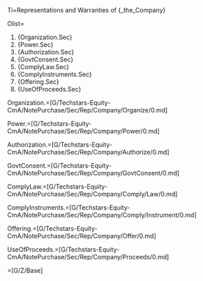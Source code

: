 Ti=Representations and Warranties of {_the_Company}

Olist=<ol><li>{Organization.Sec}<li>{Power.Sec}<li>{Authorization.Sec}<li>{GovtConsent.Sec}<li>{ComplyLaw.Sec}<li>{ComplyInstruments.Sec}<li>{Offering.Sec}<li>{UseOfProceeds.Sec}</ol>

Organization.=[G/Techstars-Equity-CmA/NotePurchase/Sec/Rep/Company/Organize/0.md]

Power.=[G/Techstars-Equity-CmA/NotePurchase/Sec/Rep/Company/Power/0.md]

Authorization.=[G/Techstars-Equity-CmA/NotePurchase/Sec/Rep/Company/Authorize/0.md]

GovtConsent.=[G/Techstars-Equity-CmA/NotePurchase/Sec/Rep/Company/GovtConsent/0.md]

ComplyLaw.=[G/Techstars-Equity-CmA/NotePurchase/Sec/Rep/Company/Comply/Law/0.md]

ComplyInstruments.=[G/Techstars-Equity-CmA/NotePurchase/Sec/Rep/Company/Comply/Instrument/0.md]

Offering.=[G/Techstars-Equity-CmA/NotePurchase/Sec/Rep/Company/Offer/0.md]

UseOfProceeds.=[G/Techstars-Equity-CmA/NotePurchase/Sec/Rep/Company/Proceeds/0.md]

=[G/Z/Base]
